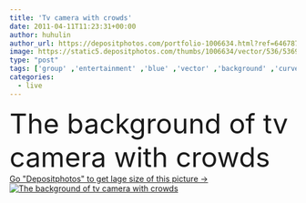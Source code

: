 ```yaml
---
title: 'Tv camera with crowds'
date: 2011-04-11T11:23:31+00:00
author: huhulin
author_url: https://depositphotos.com/portfolio-1006634.html?ref=64678756
image: https://static5.depositphotos.com/thumbs/1006634/vector/536/5369608/api_thumb_450.jpg?forcejpeg=true
type: "post"
tags: ['group' ,'entertainment' ,'blue' ,'vector' ,'background' ,'curve' ,'graphic' ,'foreground' ,'illustration' ,'high' ,'set' ,'event' ,'happy' ,'equipment' ,'shot' ,'celebrate' ,'party' ,'people' ,'outdoors' ,'air' ,'action' ,'black' ,'technology' ,'silhouette' ,'hands' ,'digital' ,'with' ,'visual' ,'arm' ,'body' ,'live' ,'record' ,'hanging' ,'camera' ,'lens' ,'concert' ,'ray' ,'outline' ,'crane' ,'jib' ,'media' ,'video' ,'crowd' ,'audience' ,'tv' ,'television' ,'broadcasting' ,'of' ,'telecast' ,'the' ]
categories: 
  - live
---
```

<div aling="center">
            <font size="60"> The background of tv camera with crowds</font>   
</div>
<div>
    <a href='https://static5.depositphotos.com/thumbs/1006634/vector/536/5369608/api_thumb_450.jpg?forcejpeg=true?ref=64678756' target=_blank > Go "Depositphotos" to get lage size of this picture ->
        <img href='https://static5.depositphotos.com/thumbs/1006634/vector/536/5369608/api_thumb_450.jpg?forcejpeg=true?ref=64678756' src='https://static5.depositphotos.com/1006634/536/v/950/depositphotos_5369608-stock-illustration-tv-camera-with-crowds.jpg?forcejpeg=true' alt='The background of tv camera with crowds' >
    </a>
</div>
